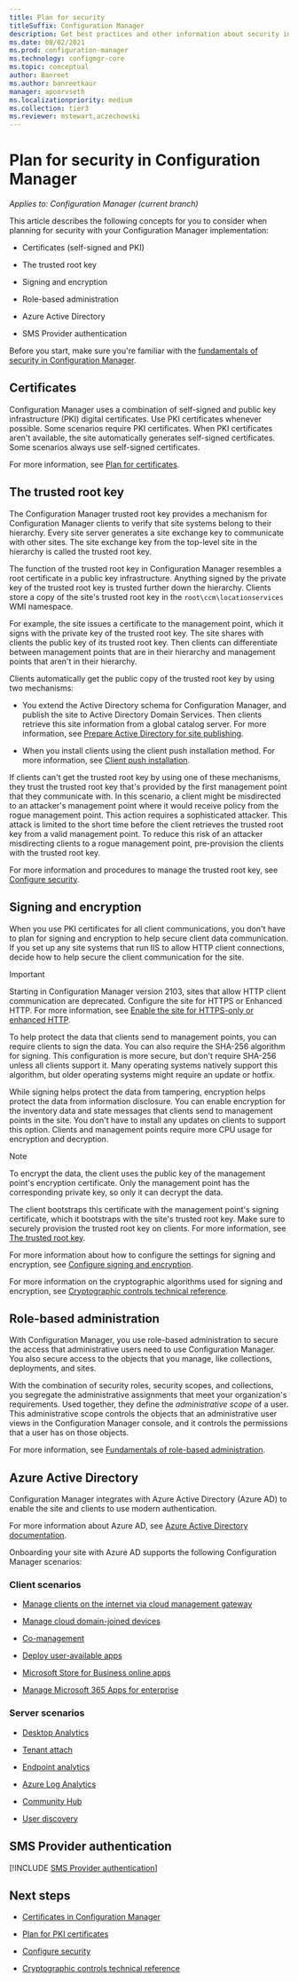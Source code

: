 ```yaml
---
title: Plan for security
titleSuffix: Configuration Manager
description: Get best practices and other information about security in Configuration Manager.
ms.date: 08/02/2021
ms.prod: configuration-manager
ms.technology: configmgr-core
ms.topic: conceptual
author: Banreet
ms.author: banreetkaur
manager: apoorvseth
ms.localizationpriority: medium
ms.collection: tier3
ms.reviewer: mstewart,aczechowski
---
```


# Plan for security in Configuration Manager

*Applies to: Configuration Manager (current branch)*

This article describes the following concepts for you to consider when planning for security with your Configuration Manager implementation:

- Certificates (self-signed and PKI)

- The trusted root key

- Signing and encryption

- Role-based administration

- Azure Active Directory

- SMS Provider authentication

Before you start, make sure you're familiar with the [fundamentals of security in Configuration Manager](../../understand/fundamentals-of-security.md).

## Certificates

Configuration Manager uses a combination of self-signed and public key infrastructure (PKI) digital certificates. Use PKI certificates whenever possible. Some scenarios require PKI certificates. When PKI certificates aren't available, the site automatically generates self-signed certificates. Some scenarios always use self-signed certificates.

For more information, see [Plan for certificates](plan-for-certificates.md).

## The trusted root key

The Configuration Manager trusted root key provides a mechanism for Configuration Manager clients to verify that site systems belong to their hierarchy. Every site server generates a site exchange key to communicate with other sites. The site exchange key from the top-level site in the hierarchy is called the trusted root key.

The function of the trusted root key in Configuration Manager resembles a root certificate in a public key infrastructure. Anything signed by the private key of the trusted root key is trusted further down the hierarchy. Clients store a copy of the site's trusted root key in the `root\ccm\locationservices` WMI namespace.

For example, the site issues a certificate to the management point, which it signs with the private key of the trusted root key. The site shares with clients the public key of its trusted root key. Then clients can differentiate between management points that are in their hierarchy and management points that aren't in their hierarchy.

Clients automatically get the public copy of the trusted root key by using two mechanisms:

- You extend the Active Directory schema for Configuration Manager, and publish the site to Active Directory Domain Services. Then clients retrieve this site information from a global catalog server. For more information, see [Prepare Active Directory for site publishing](../network/extend-the-active-directory-schema.md).

- When you install clients using the client push installation method. For more information, see [Client push installation](../../clients/deploy/plan/client-installation-methods.md#client-push-installation).

If clients can't get the trusted root key by using one of these mechanisms, they trust the trusted root key that's provided by the first management point that they communicate with. In this scenario, a client might be misdirected to an attacker's management point where it would receive policy from the rogue management point. This action requires a sophisticated attacker. This attack is limited to the short time before the client retrieves the trusted root key from a valid management point. To reduce this risk of an attacker misdirecting clients to a rogue management point, pre-provision the clients with the trusted root key.

For more information and procedures to manage the trusted root key, see [Configure security](configure-security.md#manage-the-trusted-root-key).

## Signing and encryption

When you use PKI certificates for all client communications, you don't have to plan for signing and encryption to help secure client data communication. If you set up any site systems that run IIS to allow HTTP client connections, decide how to help secure the client communication for the site.

> [!IMPORTANT]
> Starting in Configuration Manager version 2103, sites that allow HTTP client communication are deprecated. Configure the site for HTTPS or Enhanced HTTP. For more information, see [Enable the site for HTTPS-only or enhanced HTTP](../../servers/deploy/install/list-of-prerequisite-checks.md#enable-site-system-roles-for-https-or-enhanced-http).<!-- 9390933,9572265 -->

To help protect the data that clients send to management points, you can require clients to sign the data. You can also require the SHA-256 algorithm for signing. This configuration is more secure, but don't require SHA-256 unless all clients support it. Many operating systems natively support this algorithm, but older operating systems might require an update or hotfix.

While signing helps protect the data from tampering, encryption helps protect the data from information disclosure. You can enable encryption for the inventory data and state messages that clients send to management points in the site. You don't have to install any updates on clients to support this option. Clients and management points require more CPU usage for encryption and decryption.

> [!NOTE]
> To encrypt the data, the client uses the public key of the management point's encryption certificate. Only the management point has the corresponding private key, so only it can decrypt the data.
>
> The client bootstraps this certificate with the management point's signing certificate, which it bootstraps with the site's trusted root key. Make sure to securely provision the trusted root key on clients. For more information, see [The trusted root key](#the-trusted-root-key).

For more information about how to configure the settings for signing and encryption, see [Configure signing and encryption](configure-security.md#signing-and-encryption).

For more information on the cryptographic algorithms used for signing and encryption, see [Cryptographic controls technical reference](cryptographic-controls-technical-reference.md).

## Role-based administration

With Configuration Manager, you use role-based administration to secure the access that administrative users need to use Configuration Manager. You also secure access to the objects that you manage, like collections, deployments, and sites.

With the combination of security roles, security scopes, and collections, you segregate the administrative assignments that meet your organization's requirements. Used together, they define the _administrative scope_ of a user. This administrative scope controls the objects that an administrative user views in the Configuration Manager console, and it controls the permissions that a user has on those objects.

For more information, see [Fundamentals of role-based administration](../../understand/fundamentals-of-role-based-administration.md).

## Azure Active Directory

Configuration Manager integrates with Azure Active Directory (Azure AD) to enable the site and clients to use modern authentication.

For more information about Azure AD, see [Azure Active Directory documentation](/azure/active-directory/).

Onboarding your site with Azure AD supports the following Configuration Manager scenarios:

### Client scenarios

- [Manage clients on the internet via cloud management gateway](../../clients/manage/cmg/overview.md)

- [Manage cloud domain-joined devices](../../clients/deploy/deploy-clients-cmg-azure.md)

- [Co-management](../../../comanage/overview.md)

- [Deploy user-available apps](../../../apps/plan-design/prerequisites-deploy-user-available-apps.md)

- [Microsoft Store for Business online apps](../../../apps/deploy-use/manage-apps-from-the-windows-store-for-business.md)

- [Manage Microsoft 365 Apps for enterprise](../../../sum/deploy-use/manage-office-365-proplus-updates.md)

### Server scenarios

- [Desktop Analytics](../../../desktop-analytics/overview.md)

- [Tenant attach](../../../tenant-attach/device-sync-actions.md)

- [Endpoint analytics](../../../../analytics/overview.md)

- [Azure Log Analytics](/azure/azure-monitor/platform/collect-sccm)

- [Community Hub](../../get-started/capabilities-in-technical-preview-1807.md#bkmk_hub)

- [User discovery](../../servers/deploy/configure/configure-discovery-methods.md#azureaadisc)

## SMS Provider authentication

[!INCLUDE [SMS Provider authentication](../hierarchy/includes/sms-provider-authentication.md)]

## Next steps

- [Certificates in Configuration Manager](certificates-overview.md)

- [Plan for PKI certificates](plan-for-certificates.md)

- [Configure security](configure-security.md)

- [Cryptographic controls technical reference](cryptographic-controls-technical-reference.md)
